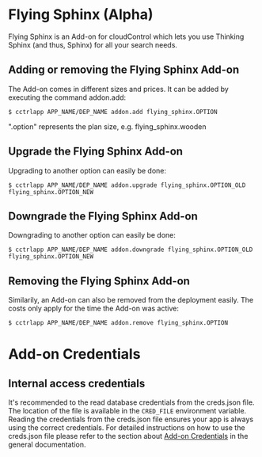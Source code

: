 # Flying Sphinx (Alpha)

Flying Sphinx is an Add-on for cloudControl which lets you use Thinking Sphinx (and thus, Sphinx) for all your search needs.

## Adding or removing the Flying Sphinx Add-on

The Add-on comes in different sizes and prices. It can be added by executing the command addon.add:

~~~
$ cctrlapp APP_NAME/DEP_NAME addon.add flying_sphinx.OPTION
~~~
".option" represents the plan size, e.g. flying_sphinx.wooden

## Upgrade the Flying Sphinx Add-on

Upgrading to another option can easily be done:

~~~
$ cctrlapp APP_NAME/DEP_NAME addon.upgrade flying_sphinx.OPTION_OLD flying_sphinx.OPTION_NEW
~~~
## Downgrade the Flying Sphinx Add-on

Downgrading to another option can easily be done:

~~~
$ cctrlapp APP_NAME/DEP_NAME addon.downgrade flying_sphinx.OPTION_OLD flying_sphinx.OPTION_NEW
~~~

## Removing the Flying Sphinx Add-on

Similarily, an Add-on can also be removed from the deployment easily. The costs only apply for the time the Add-on was active:

~~~
$ cctrlapp APP_NAME/DEP_NAME addon.remove flying_sphinx.OPTION
~~~

# Add-on Credentials

## Internal access credentials

It's recommended to the read database credentials from the creds.json file. The location of the file is available in the `CRED_FILE` environment variable. Reading the credentials from the creds.json file ensures your app is always using the correct credentials. For detailed instructions on how to use the creds.json file please refer to the section about [Add-on Credentials](https://www.cloudcontrol.com/dev-center/platform%20documentation#add-ons) in the general documentation.

